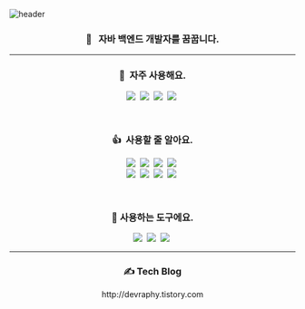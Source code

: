 
<!--
**devraphy/devraphy** is a ✨ _special_ ✨ repository because its `README.md` (this file) appears on your GitHub profile.

Here are some ideas to get you started:

- 🔭 I’m currently working on ...
- 🌱 I’m currently learning ...
- 👯 I’m looking to collaborate on ...
- 🤔 I’m looking for help with ...
- 💬 Ask me about ...
- 📫 How to reach me: ...
- 😄 Pronouns: ...
- ⚡ Fun fact: ...
-->

![header](https://capsule-render.vercel.app/api?type=waving&color=0:00C9FF,50:40E0D0,100:FF8C00&height=300&section=header&text=Gyun%20Hyoung%20Lee&fontColor=FFFFFF&fontSize=65&fontAlign=36&fontAlignY=35&animation=fadeIn&desc=꾸준함의%20가치를%20아는%20개발자&descAlign=24&descSize=25&descAlignY=58)


<h3 align="center">🚀 &nbsp; 자바 백엔드 개발자를 꿈꿉니다.</h3>
<hr>
<h3 align="center">📌 &nbsp;자주 사용해요.</h3>
<p align="center">
 <a href="#"><img src="https://img.shields.io/badge/Java-3673A5?style=for-the-badge&logo=CoffeeScript&logoColor=white"/></a>&nbsp;
 <a href="#"><img src="https://img.shields.io/badge/Spring-68aa3b?style=for-the-badge&logo=Spring&logoColor=white"/></a>&nbsp; 
 <a href="#"><img src="https://img.shields.io/badge/SpringBoot-68aa3b?style=for-the-badge&logo=SpringBoot&logoColor=white"/></a>&nbsp;
 <a href="#"><img src="https://img.shields.io/badge/JPA-darkgreen?style=for-the-badge&logo=Spring&logoColor=white"/></a>&nbsp;
</p>
<br/>
<h3 align="center"> 👍 &nbsp;사용할 줄 알아요.</h3>
<p align="center">
 <a href="#"><img src="https://img.shields.io/badge/-HTML-orange?style=for-the-badge&logo=HTML5&logoColor=white"/></a>&nbsp  
 <a href="#"><img src="https://img.shields.io/badge/-CSS3-304CDC?style=for-the-badge&logo=CSS3&logoColor=white"/></a>&nbsp  
 <a href="#"><img src="https://img.shields.io/badge/-JavaScript-yellow?style=for-the-badge&logo=JavaScript&logoColor=white"/></a>&nbsp 
 <a href="#"><img src="https://img.shields.io/badge/Vue.js-00b97a?style=for-the-badge&logo=vue.js&logoColor=white"/></a>&nbsp
 <br/>
 <a href="#"><img src="https://img.shields.io/badge/-Python-3673A5?style=for-the-badge&logo=Python&logoColor=white"/></a>&nbsp
 <a href="#"><img src="https://img.shields.io/badge/MySQL-F29111?style=for-the-badge&logo=mysql&logoColor=white"/></a>&nbsp
 <a href="#"><img src="https://img.shields.io/badge/Oracle-ED0000?style=for-the-badge&logo=oracle&logoColor=white"/></a>&nbsp
 <a href="#"><img src="https://img.shields.io/badge/JWT-000000?style=for-the-badge&logo=JSON-Web-Tokens&logoColor=white"/></a>&nbsp

</p>

<br/>

<h3 align="center"> 🔧&nbsp;사용하는 도구에요.</h3>
<p align="center">
 <a href="#"><img src="https://img.shields.io/badge/-IntelliJ%20IDEA-%23000000?style=for-the-badge&logo=IntelliJ%20IDEA&logoColor=white"/></a>&nbsp  
 <a href="#"><img src="https://img.shields.io/badge/-GitHub-%23181717?style=for-the-badge&logo=GitHub&logoColor=white"/></a>&nbsp
 <a href="#"><img src="https://img.shields.io/badge/-Postman-%23FF6C37?style=for-the-badge&logo=Postman&logoColor=white"/></a>&nbsp
</p>
 
 <hr>
 <h3 align="center">✍️ Tech Blog</h3>
 <p align="center"> http://devraphy.tistory.com </p>
